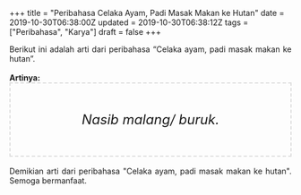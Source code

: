 +++
title = "Peribahasa Celaka Ayam, Padi Masak Makan ke Hutan"
date = 2019-10-30T06:38:00Z
updated = 2019-10-30T06:38:12Z
tags = ["Peribahasa", "Karya"]
draft = false
+++

<div dir="ltr" style="text-align: left;" trbidi="on"><div style="text-align: justify;">Berikut ini adalah arti dari peribahasa “Celaka ayam, padi masak makan ke hutan”.</div><br /><div style="text-align: justify;"><b>Artinya:</b></div><div style="border: 2px dashed #ddd; font-size: 24px; height: auto; margin: 0 auto; padding: 50px; text-align: center; width: auto;"><i>Nasib malang/ buruk.</i></div><div style="text-align: justify;"><br /></div><div style="text-align: justify;">Demikian arti dari peribahasa "Celaka ayam, padi masak makan ke hutan". Semoga bermanfaat.</div></div>
